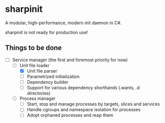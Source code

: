 # sharpinit
A modular, high-performance, modern init daemon in C#.

sharpinit is not ready for production use!

## Things to be done

- [ ] Service manager (the first and foremost priority for now)
  - [ ] Unit file loader
    - [x] Unit file parser
    - [ ] Parametrized initialization
    - [ ] Dependency builder
    - [ ] Support for various dependency shorthands (.wants, .d directories)
  - [ ] Process manager
    - [ ] Start, stop and manage processes by targets, slices and services
    - [ ] Handle cgroups and namespace isolation for processes
    - [ ] Adopt orphaned processes and reap them

